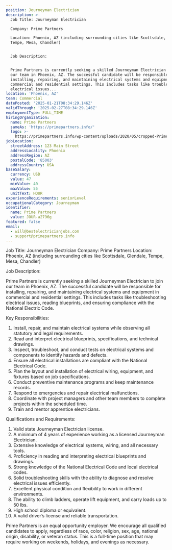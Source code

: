 ```yaml
---
position: Journeyman Electrician
description: >-
  Job Title: Journeyman Electrician

  Company: Prime Partners

  Location: Phoenix, AZ (including surrounding cities like Scottsdale, Glendale,
  Tempe, Mesa, Chandler)


  Job Description:


  Prime Partners is currently seeking a skilled Journeyman Electrician to join
  our team in Phoenix, AZ. The successful candidate will be responsible for
  installing, repairing, and maintaining electrical systems and equipment in
  commercial and residential settings. This includes tasks like troubleshooting
  electrical issues...
location: 'Phoenix, AZ'
team: Commercial
datePosted: '2025-01-21T08:34:29.146Z'
validThrough: '2025-02-27T08:34:29.146Z'
employmentType: FULL_TIME
hiringOrganization:
  name: Prime Partners
  sameAs: 'https://primepartners.info/'
  logo: >-
    https://primepartners.info/wp-content/uploads/2020/05/cropped-Prime-Partners-Logo-NO-BG-1-1.png
jobLocation:
  streetAddress: 123 Main Street
  addressLocality: Phoenix
  addressRegion: AZ
  postalCode: '85003'
  addressCountry: USA
baseSalary:
  currency: USD
  value: 47
  minValue: 40
  maxValue: 55
  unitText: HOUR
experienceRequirements: seniorLevel
occupationalCategory: Journeyman
identifier:
  name: Prime Partners
  value: JOUR-a2796g
featured: false
email:
  - will@bestelectricianjobs.com
  - support@primepartners.info
---
```




Job Title: Journeyman Electrician
Company: Prime Partners
Location: Phoenix, AZ (including surrounding cities like Scottsdale, Glendale, Tempe, Mesa, Chandler)

Job Description:

Prime Partners is currently seeking a skilled Journeyman Electrician to join our team in Phoenix, AZ. The successful candidate will be responsible for installing, repairing, and maintaining electrical systems and equipment in commercial and residential settings. This includes tasks like troubleshooting electrical issues, reading blueprints, and ensuring compliance with the National Electric Code.

Key Responsibilities:

1. Install, repair, and maintain electrical systems while observing all statutory and legal requirements.
2. Read and interpret electrical blueprints, specifications, and technical drawings.
3. Inspect, troubleshoot, and conduct tests on electrical systems and components to identify hazards and defects.
4. Ensure all electrical installations are compliant with the National Electrical Code.
5. Plan the layout and installation of electrical wiring, equipment, and fixtures based on job specifications.
6. Conduct preventive maintenance programs and keep maintenance records.
7. Respond to emergencies and repair electrical malfunctions.
8. Coordinate with project managers and other team members to complete projects within the scheduled time.
9. Train and mentor apprentice electricians.

Qualifications and Requirements:

1. Valid state Journeyman Electrician license.
2. A minimum of 4 years of experience working as a licensed Journeyman Electrician.
3. Extensive knowledge of electrical systems, wiring, and all necessary tools.
4. Proficiency in reading and interpreting electrical blueprints and drawings.
5. Strong knowledge of the National Electrical Code and local electrical codes.
6. Solid troubleshooting skills with the ability to diagnose and resolve electrical issues efficiently.
7. Excellent physical condition and flexibility to work in different environments.
8. The ability to climb ladders, operate lift equipment, and carry loads up to 50 lbs.
9. High school diploma or equivalent.
10. A valid driver’s license and reliable transportation.

Prime Partners is an equal opportunity employer. We encourage all qualified candidates to apply, regardless of race, color, religion, sex, age, national origin, disability, or veteran status. This is a full-time position that may require working on weekends, holidays, and evenings as necessary.
